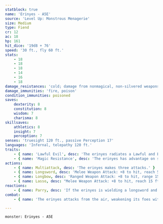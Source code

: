 ```yaml
---
statblock: true
name: 'Erinyes - A5E'
source: 'Level Up: Monstrous Menagerie'
size: Medium
type: Fiend
cr: 12
ac: 18
hp: 161
hit_dice: '19d8 + 76'
speed: '30 ft., fly 60 ft.'
stats:
    - 18
    - 18
    - 18
    - 14
    - 16
    - 18
damage_resistances: 'cold; damage from nonmagical, non-silvered weapons'
damage_immunities: 'fire, poison'
condition_immunities: poisoned
saves:
    dexterity: 8
    constitution: 8
    wisdom: 7
    charisma: 8
skillsaves:
    athletics: 8
    insight: 7
    perception: 7
senses: 'truesight 120 ft., passive Perception 17'
languages: 'Infernal, telepathy 120 ft.'
traits:
    - { name: 'Lawful Evil', desc: 'The erinyes radiates a Lawful and Evil aura.' }
    - { name: 'Magic Resistance', desc: 'The erinyes has advantage on saving throws against spells and magical effects.' }
actions:
    - { name: Multiattack, desc: 'The erinyes makes three attacks.' }
    - { name: Longsword, desc: 'Melee Weapon Attack: +8 to hit, reach 5 ft., one target. Hit: 8 (1d8 + 4) slashing damage plus 14 (4d6) poison damage.' }
    - { name: Longbow, desc: 'Ranged Weapon Attack: +8 to hit, range 150/600 ft., one target. Hit: 8 (1d8 + 4) piercing damage plus 14 (4d6) poison damage, and the target makes a DC 14 Constitution saving throw. On a failure, it is poisoned for 24 hours or until the poison is removed by lesser restoration or similar magic.' }
    - { name: Lasso, desc: "Melee Weapon Attack: +8 to hit, reach 15 ft., one target. Hit: The target is entangled by the lasso. While entangled, it can't move more than 15 feet away from the erinyes. The entanglement ends if the erinyes releases the lasso or becomes incapacitated, or if the lasso is destroyed. The lasso is an object with AC 12 and 20 HP and is immune to piercing, poison, psychic, and thunder damage. The entanglement also ends if the target or a creature within 5 feet of it uses an action to succeed on a DC 16 Athletics or Acrobatics check to remove the lasso. The erinyes can't make a lasso attack while a creature is entangled." }
reactions:
    - { name: Parry, desc: 'If the erinyes is wielding a longsword and can see its attacker, it adds 4 to its AC against one melee attack that would hit it.' }
combat:
    - { name: 'The erinyes attacks from the air, weakening its foes with volleys of arrows', desc: "Once its foe is poisoned, it attacks with its longsword. It uses its lasso if its quarry tries to flee. It may also use its lasso to entangle a melee combatant with no ranged attack, lifting the creature into the air to keep it away from the devil's more vulnerable allies." }

---
```

```statblock
monster: Erinyes - A5E
```
